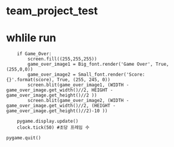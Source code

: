 # team_project_test

# whlile run
        
        if Game_Over:
            screen.fill((255,255,255))    
            game_over_image1 = Big_font.render('Game Over', True, (255,0,0))
            game_over_image2 = Small_font.render('Score: {}'.format(score), True, (255, 245, 0))
            screen.blit(game_over_image1, (WIDTH - game_over_image.get_width()//2, HEIGHT - game_over_image.get_height()//2 ))
            screen.blit(game_over_image2, (WIDTH - game_over_image.get_width()//2, (HEIGHT - game_over_image.get_height()//2)-10 ))

        pygame.display.update()
        clock.tick(50) #초당 프레임 수 
        
    pygame.quit()
